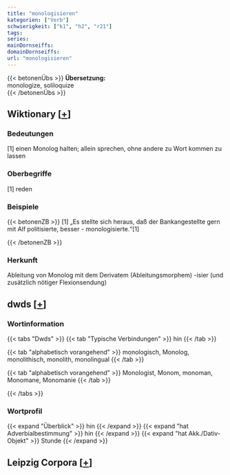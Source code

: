 ```yaml
---
title: "monologisieren"
kategorien: ["Verb"]
schwierigkeit: ["k1", "h2", "r21"]
tags:
series:
mainDornseiffs:
domainDornseiffs:
url: "monologisieren"
---
```


{{< betonenÜbs >}}
**Übersetzung:**  
monologize, soliloquize  
{{< /betonenÜbs >}}

## Wiktionary [[+](https://de.wiktionary.org/wiki/monologisieren)]

### Bedeutungen
[1] einen Monolog halten; allein sprechen, ohne andere zu Wort kommen zu lassen  

### Oberbegriffe
[1] reden  

### Beispiele
{{< betonenZB >}}
[1] „Es stellte sich heraus, daß der Bankangestellte gern mit Alf politisierte, besser - monologisierte.“[1]  

{{< /betonenZB >}}
### Herkunft
Ableitung von Monolog mit dem Derivatem (Ableitungsmorphem) -isier (und zusätzlich nötiger Flexionsendung)  



## dwds [[+](https://www.dwds.de/wb/monologisieren)]

### Wortinformation
{{< tabs "Dwds" >}}
{{< tab "Typische Verbindungen" >}}
hin
{{< /tab >}}

{{< tab "alphabetisch vorangehend" >}}
monologisch, Monolog, monolithisch, monolith, monolingual
{{< /tab >}}

{{< tab "alphabetisch vorangehend" >}}
Monologist, Monom, monoman, Monomane, Monomanie
{{< /tab >}}

{{< /tabs >}}

### Wortprofil
{{< expand "Überblick" >}} hin {{< /expand >}}
{{< expand "hat Adverbialbestimmung" >}} hin {{< /expand >}}
{{< expand "hat Akk./Dativ-Objekt" >}} Stunde {{< /expand >}}

## Leipzig Corpora [[+](https://corpora.uni-leipzig.de/en/res?word=monologisieren&corpusId=deu_newscrawl-public_2018)]

